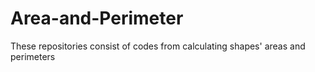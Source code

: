 # Area-and-Perimeter
These repositories consist of codes from calculating shapes' areas and perimeters
